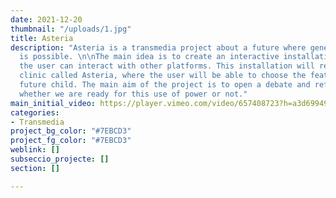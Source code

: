 ```yaml
---
date: 2021-12-20
thumbnail: "/uploads/1.jpg"
title: Asteria
description: "Asteria is a transmedia project about a future where genetic modification
  is possible. \n\nThe main idea is to create an interactive installation in which
  the user can interact with other platforms. This installation will represent a genetic
  clinic called Asteria, where the user will be able to choose the features of their
  future child. The main aim of the project is to open a debate and reflection on
  whether we are ready for this use of power or not."
main_initial_video: https://player.vimeo.com/video/657408723?h=a3d69949d9&amp;muted=1&amp;quality=720p&amp;autoplay=1&amp;loop=1&amp;api=1&amp;background=1
categories:
- Transmedia
project_bg_color: "#7EBCD3"
project_fg_color: "#7EBCD3"
weblink: []
subseccio_projecte: []
section: []

---
```

